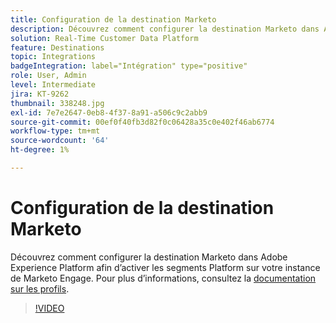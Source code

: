 ```yaml
---
title: Configuration de la destination Marketo
description: Découvrez comment configurer la destination Marketo dans Adobe Experience Platform afin d’activer les segments Platform sur votre instance de Marketo Engage.
solution: Real-Time Customer Data Platform
feature: Destinations
topic: Integrations
badgeIntegration: label="Intégration" type="positive"
role: User, Admin
level: Intermediate
jira: KT-9262
thumbnail: 338248.jpg
exl-id: 7e7e2647-0eb8-4f37-8a91-a506c9c2abb9
source-git-commit: 00ef0f40fb3d82f0c06428a35c0e402f46ab6774
workflow-type: tm+mt
source-wordcount: '64'
ht-degree: 1%

---
```


# Configuration de la destination Marketo

Découvrez comment configurer la destination Marketo dans Adobe Experience Platform afin d’activer les segments Platform sur votre instance de Marketo Engage. Pour plus d’informations, consultez la [documentation sur les profils](https://experienceleague.adobe.com/docs/experience-platform/rtcdp/profile/profile-browse.html).

>[!VIDEO](https://video.tv.adobe.com/v/338248?learn=on)

